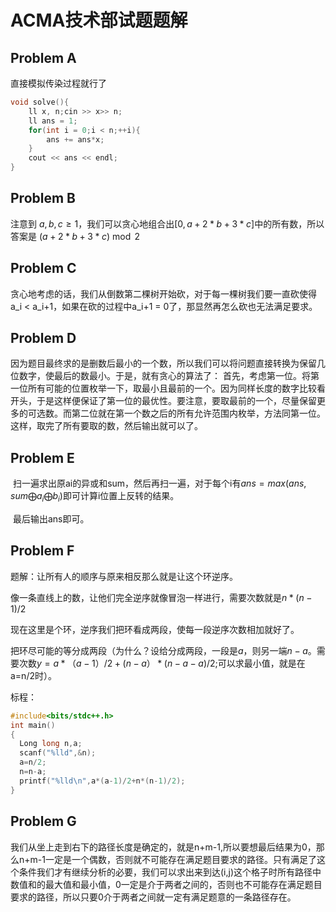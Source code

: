 # ACMA技术部试题题解

## Problem A

直接模拟传染过程就行了

```c++
void solve(){
    ll x, n;cin >> x>> n;
    ll ans = 1;
    for(int i = 0;i < n;++i){
        ans += ans*x;
    }
    cout << ans << endl;
}
```

## Problem B

注意到 $a,b,c \ge 1$，我们可以贪心地组合出$[0,a+2*b+3*c]$中的所有数，所以答案是 $(a+2*b+3*c) \bmod 2$

## Problem C

贪心地考虑的话，我们从倒数第二棵树开始砍，对于每一棵树我们要一直砍使得a_i < a_i+1，如果在砍的过程中a_i+1 = 0了，那显然再怎么砍也无法满足要求。

## Problem D

因为题目最终求的是删数后最小的一个数，所以我们可以将问题直接转换为保留几位数字，使最后的数最小。于是，就有贪心的算法了： 首先，考虑第一位。将第一位所有可能的位置枚举一下，取最小且最前的一个。因为同样长度的数字比较看开头，于是这样便保证了第一位的最优性。要注意，要取最前的一个，尽量保留更多的可选数。而第二位就在第一个数之后的所有允许范围内枚举，方法同第一位。这样，取完了所有要取的数，然后输出就可以了。

## Problem E

​	扫一遍求出原ai的异或和sum，然后再扫一遍，对于每个i有$ans=max(ans,sum\bigoplus a_i\bigoplus b_i)$即可计算i位置上反转的结果。

​	最后输出ans即可。

## Problem F

题解：让所有人的顺序与原来相反那么就是让这个环逆序。

像一条直线上的数，让他们完全逆序就像冒泡一样进行，需要次数就是$n*(n-1)/2$

现在这里是个环，逆序我们把环看成两段，使每一段逆序次数相加就好了。

把环尽可能的等分成两段（为什么？设给分成两段，一段是$a$，则另一端$n-a$。需要次数$y=a*（a-1）/2+(n-a）*(n-a-a)/2$;可以求最小值，就是在a=n/2时）。

 

标程：

```c++
#include<bits/stdc++.h>
int main()
{
  Long long n,a;
  scanf("%lld",&n);
  a=n/2;
  n=n-a;
  printf("%lld\n",a*(a-1)/2+n*(n-1)/2);
}
```

## Problem G

​	我们从坐上走到右下的路径长度是确定的，就是n+m-1,所以要想最后结果为0，那么n+m-1一定是一个偶数，否则就不可能存在满足题目要求的路径。只有满足了这个条件我们才有继续分析的必要，我们可以求出来到达(i,j)这个格子时所有路径中数值和的最大值和最小值，0一定是介于两者之间的，否则也不可能存在满足题目要求的路径，所以只要0介于两者之间就一定有满足题意的一条路径存在。